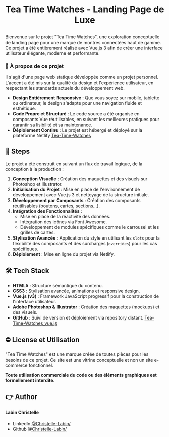 # <p align="center">Tea Time Watches - Landing Page de Luxe</p>

Bienvenue sur le projet "Tea Time Watches", une exploration conceptuelle de landing page pour une marque de montres connectées haut de gamme. Ce projet a été entièrement réalisé avec Vue.js 3 afin de créer une interface utilisateur élégante, moderne et performante.

### 🚀 À propos de ce projet

Il s'agit d'une page web statique développée comme un projet personnel. L'accent a été mis sur la qualité du design et l'expérience utilisateur, en respectant les standards actuels du développement web.

- **Design Entièrement Responsive** : Que vous soyez sur mobile, tablette ou ordinateur, le design s'adapte pour une navigation fluide et esthétique.
- **Code Propre et Structuré** : Le code source a été organisé en composants Vue réutilisables, en suivant les meilleures pratiques pour garantir sa lisibilité et sa maintenance.
- **Déploiement Continu** : Le projet est hébergé et déployé sur la plateforme Netlify [Tea-Time-Watches](https://tea-time-watches-lc.netlify.app)

## 🧐 Steps

Le projet a été construit en suivant un flux de travail logique, de la conception à la production :

1.  **Conception Visuelle** : Création des maquettes et des visuels sur Photoshop et Illustrator.
2.  **Initialisation du Projet** : Mise en place de l'environnement de développement avec Vue.js 3 et nettoyage de la structure initiale.
3.  **Développement par Composants** : Création des composants réutilisables (boutons, cartes, sections...).
4.  **Intégration des Fonctionnalités** :
    - Mise en place de la réactivité des données.
    - Intégration des icônes via Font Awesome.
    - Développement de modules spécifiques comme le carrousel et les grilles de cartes.
5.  **Stylisation Avancée** : Application du style en utilisant les `slots` pour la flexibilité des composants et des surcharges (`overrides`) pour les cas spécifiques.
6.  **Déploiement** : Mise en ligne du projet via Netlify.

## 🛠️ Tech Stack

- **HTML5** : Structure sémantique du contenu.
- **CSS3** : Stylisation avancée, animations et responsive design.
- **Vue.js (v3)** : Framework JavaScript progressif pour la construction de l'interface utilisateur.
- **Adobe Photoshop & Illustrator** : Création des maquettes (mockups) et des visuels.
- **GitHub** : Suivi de version et déploiement via repository distant. [Tea-Time-Watches_vue.js](https://github.com/Christelle-Labin/Tea-Time-Watches_vue.js)

## ⛔ License et Utilisation

"Tea Time Watches" est une marque créée de toutes pièces pour les besoins de ce projet. Ce site est une vitrine conceptuelle et non un site e-commerce fonctionnel.

**Toute utilisation commerciale du code ou des éléments graphiques est formellement interdite.**

## 👉 Author

#### Labin Christelle

- LinkedIn [@Christelle-Labin/](https://www.linkedin.com/in/christelle-labin/)
- Github [@Christelle-Labin/](https://github.com/Christelle-Labin)

